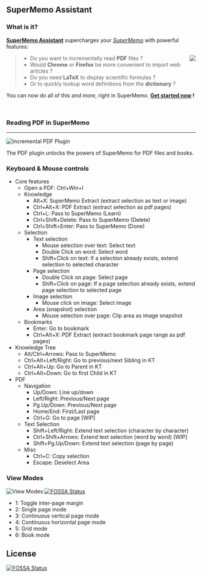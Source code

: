 ## SuperMemo Assistant

### What is it?

**[SuperMemo Assistant](https://www.supermemo.wiki/sma/)** supercharges your [*SuperMemo*](https://super-memo.com/supermemo18.html) with powerful features:

<img src="https://www.supermemo.wiki/sma/content/images/icons/robot-128.png" align="right" />

> - Do you want to incrementally read <strong>PDF</strong> files ?
> - Would <strong>Chrome</strong> or <strong>Firefox</strong> be more convenient to import web articles ?
> - Do you need **LaTeX** to display scientific formulas ?
> - Or to quickly lookup word definitions from the **dictionary** ?

You can now do all of this *and more*, right in SuperMemo. **[Get started now](https://www.supermemo.wiki/sma/) !**

<br />

### Reading PDF in SuperMemo

<hr />

![Incremental PDF Plugin](https://github.com/supermemo/SuperMemoAssistant.Plugins.PDF/raw/master/Resources/SMA-Incremental-PDF.jpg)

The PDF plugin unlocks the powers of SuperMemo for PDF files and books.

### Keyboard & Mouse controls

- Core features
  - Open a PDF: Ctrl+Win+I
  - Knowledge
    - Alt+X: SuperMemo Extract (extract selection as text or image)
    - Ctrl+Alt+X: PDF Extract (extract selection as pdf pages)
    - Ctrl+L: Pass to SuperMemo (Learn)
    - Ctrl+Shift+Delete: Pass to SuperMemo (Delete)
    - Ctrl+Shift+Enter: Pass to SuperMemo (Done)
  - Selection
    - Text selection
      - Mouse selection over text: Select text
      - Double Click on word: Select word
      - Shift+Click on text: If a selection already exists, extend selection to selected character
    - Page selection
      - Double Click on page: Select page
      - Shift+Click on page: If a page selection already exists, extend page selection to selected page
    - Image selection
      - Mouse click on image: Select image
    - Area (snapshot) selection
      - Mouse selection over page: Clip area as image snapshot
  - Bookmarks
    - Enter: Go to bookmark
    - Ctrl+Alt+X: PDF Extract (extract bookmark page range as pdf pages)
- Knowledge Tree
  - Alt/Ctrl+Arrows: Pass to SuperMemo
  - Ctrl+Alt+Left/Right: Go to previous/next Sibling in KT
  - Ctrl+Alt+Up: Go to Parent in KT
  - Ctrl+Alt+Down: Go to first Child in KT
- PDF
  - Navigation
    - Up/Down: Line up/down
    - Left/Right: Previous/Next page
    - Pg.Up/Down: Previous/Next page
    - Home/End: First/Last page
    - Ctrl+G: Go to page [WIP]
  - Text Selection
    - Shift+Left/Right: Extend text selection (character by character)
    - Ctrl+Shift+Arrows: Extend text selection (word by word) [WIP]
    - Shift+Pg.Up/Down: Extend text selection (page by page)
  - Misc
    - Ctrl+C: Copy selection
    - Escape: Deselect Area
    
### View Modes

![View Modes](https://github.com/supermemo/SuperMemoAssistant.Plugins.PDF/raw/master/Resources/PDF-ViewModes.png)
[![FOSSA Status](https://app.fossa.io/api/projects/git%2Bgithub.com%2Fsupermemo%2FSuperMemoAssistant.Plugins.PDF.svg?type=shield)](https://app.fossa.io/projects/git%2Bgithub.com%2Fsupermemo%2FSuperMemoAssistant.Plugins.PDF?ref=badge_shield)

- 1: Toggle inter-page margin
- 2: Single page mode
- 3: Continuous vertical page mode
- 4: Continuous horizontal page mode
- 5: Grid mode
- 6: Book mode


## License
[![FOSSA Status](https://app.fossa.io/api/projects/git%2Bgithub.com%2Fsupermemo%2FSuperMemoAssistant.Plugins.PDF.svg?type=large)](https://app.fossa.io/projects/git%2Bgithub.com%2Fsupermemo%2FSuperMemoAssistant.Plugins.PDF?ref=badge_large)
